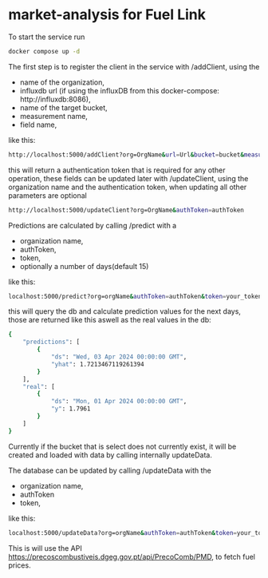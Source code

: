 # market-analysis for Fuel Link

To start the service run

```bash
docker compose up -d
```

The first step is to register the client in the service with /addClient, using the
- name of the organization, 
- influxdb url (if using the influxDB from this docker-compose: http://influxdb:8086), 
- name of the target bucket, 
- measurement name,
- field name,

like this:

```bash
http://localhost:5000/addClient?org=OrgName&url=Url&bucket=bucket&measurement=measurement&field=field
```

this will return a authentication token that is required for any other operation, these fields can be updated later with /updateClient, using the organization name and the authentication token, when updating all other parameters are optional

```bash
http://localhost:5000/updateClient?org=OrgName&authToken=authToken
```


Predictions are calculated by calling /predict with a 
- organization name, 
- authToken, 
- token,
- optionally a number of days(default 15) 

like this:

```bash
localhost:5000/predict?org=orgName&authToken=authToken&token=your_token_here&days=7
```

this will query the db and calculate prediction values for the next days, those are returned like this aswell as the real values in the db:

```bash
{
    "predictions": [
        {
            "ds": "Wed, 03 Apr 2024 00:00:00 GMT",
            "yhat": 1.7213467119261394
        }
    ],
    "real": [
        {
            "ds": "Mon, 01 Apr 2024 00:00:00 GMT",
            "y": 1.7961
        }
    ]
}
```
Currently if the bucket that is select does not currently exist, it will be created and loaded with data by calling internally updateData.



The database can be updated by calling /updateData with the 
- organization name,
- authToken
- token,
  
like this:

```bash
localhost:5000/updateData?org=orgName&authToken=authToken&token=your_token_here
```

This is will use the API https://precoscombustiveis.dgeg.gov.pt/api/PrecoComb/PMD, to fetch fuel prices.